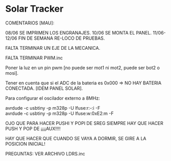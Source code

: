 # Solar Tracker
  COMENTARIOS [MAU]:

08/06 SE IMPRIMEN LOS ENGRANAJES.
10/06 SE MONTA EL PANEL.
11/06-12/06 FIN DE SEMANA RE-LOCO DE PRUEBAS.


  
FALTA TERMINAR UN EJE DE LA MECANICA.

FALTA TERMINAR PWM.inc

Poner la luz en un pin pwm [no puede ser mot1 ni mot2, puede ser bot2 o mosi].

Tener en cuenta que si el ADC de la bateria es 0x000 => NO HAY BATERIA CONECTADA. [IDEM PANEL SOLAR].

Para configurar el oscilador externo a 8MHz:

  avrdude -c usbtiny -p m328p -U lfuse:r:-:i -F		
  avrdude -c usbtiny -p m328p -U lfuse:w:0xE2:m -F
  
OJO QUE PARA HACER PUSHI Y POPI DE SREG SIEMPRE HAY QUE HACER PUSH Y POP DE ¡¡¡¡AUX!!!!

HAY QUE HACER QUE CUANDO SE VAYA A DORMIR, SE GIRE A LA POSICION INICIAL!

PREGUNTAS: VER ARCHIVO LDRS.inc
